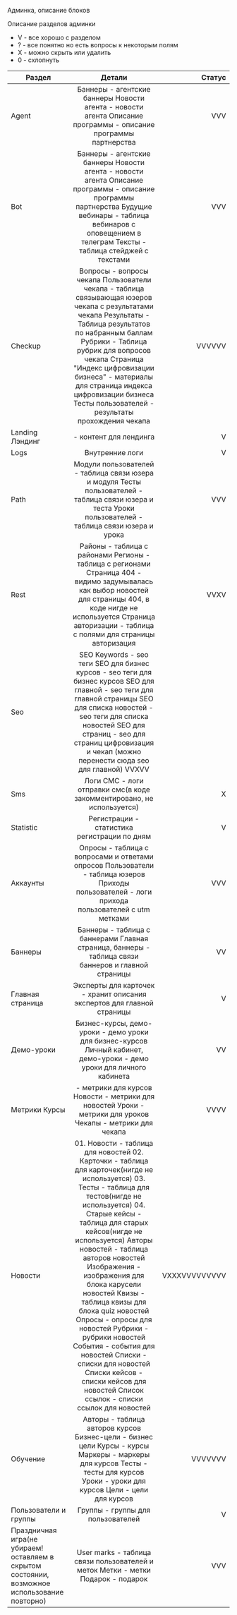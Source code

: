 Админка, описание блоков




Описание разделов админки

* V - все хорошо с разделом
* ? - все понятно но есть вопросы к некоторым полям
* X - можно скрыть или удалить
* 0 - схлопнуть


| Раздел        | Детали             | Статус |
| ------------- |:------------------:| -----:|
|Agent|	Баннеры - агентские баннеры Новости агента - новости агента Описание программы - описание программы партнерства	|VVV|
| Bot         | Баннеры - агентские баннеры Новости агента - новости агента Описание программы - описание программы партнерства Будущие вебинары - таблица вебинаров с оповещением в телеграм Тексты - таблица стейджей с текстами    | VVV |
| Checkup  | Вопросы - вопросы чекапа Пользователи чекапа - таблица связывающая юзеров чекапа с результатами чекапа Результаты - Таблица результатов по набранным баллам Рубрики - Таблица рубрик для вопросов чекапа Страница "Индекс цифровизации бизнеса" - материалы для страница индекса цифровизации бизнеса Тесты пользователей - результаты прохождения чекапа         |    VVVVVV |
|Landing	Лэндинг| - контент для лендинга	|V|
|Logs|	Внутренние логи	|V|
|Path|	Модули пользователей - таблица связи юзера и модуля Тесты пользователей - таблица связи юзера и теста Уроки пользователей - таблица связи юзера и урока	|VVV|
|Rest|	Районы - таблица с районами Регионы - таблица с регионами Страница 404 - видимо задумывалась как выбор новостей для страницы 404, в коде нигде не используется Страница авторизации - таблица с полями для страницы авторизация	|VVXV|
|Seo|	SEO Keywords - seo теги SEO для бизнес курсов - seo теги для бизнес курсов SEO для главной - seo теги для главной страницы SEO для списка новостей - seo теги для списка новостей SEO для страниц - seo для страниц цифровизация и чекап (можно перенести сюда seo для главной)	VVXVV
|Sms|	Логи СМС - логи отправки смс(в коде закомментировано, не используется)	|X|
|Statistic|	Регистрации - статистика регистрации по дням	|V|
|Аккаунты|	Опросы - таблица с вопросами и ответами опросов Пользователи - таблица юзеров Приходы пользователей - логи прихода пользователей с utm метками	|VVV|
|Баннеры|	Баннеры - таблица с баннерами Главная страница, баннеры - таблица связи баннеров и главной страницы	|VV|
|Главная страница|	Эксперты для карточек - хранит описания экспертов для главной страницы	|V|
|Демо-уроки|	Бизнес-курсы, демо-уроки - демо уроки для бизнес-курсов Личный кабинет, демо-уроки - демо уроки для личного кабинета	|VV|
|Метрики	Курсы| - метрики для курсов Новости - метрики для новостей Уроки - метрики для уроков Чекапы - метрики для чекапа	|VVVV|
|Новости|	01. Новости - таблица для новостей 02. Карточки - таблица для карточек(нигде не используется) 03. Тесты - таблица для тестов(нигде не используется) 04. Старые кейсы - таблица для старых кейсов(нигде не используется) Авторы новостей - таблица авторов новостей Изображения - изображения для блока карусели новостей Квизы - таблица квизы для блока quiz новостей Опросы - опросы для новостей Рубрики - рубрики новостей События - события для новостей Списки - списки для новостей Списки кейсов - списки кейсов для новостей Список ссылок - списки ссылок для новостей	|VXXXVVVVVVVVV|
|Обучение|	Авторы - таблица авторов курсов Бизнес-цели - бизнес цели Курсы - курсы Маркеры - маркеры для курсов Тесты - тесты для курсов Уроки - уроки для курсов Цели - цели для курсов	|VVVVVVV|
|Пользователи и группы|	Группы - группы для пользователей	|V|
|Праздничная игра(не убираем! оставляем в скрытом состоянии, возможное использование повторно)|	User marks - таблица связи пользователей и меток Метки - метки Подарок - подарок	|VVV|
